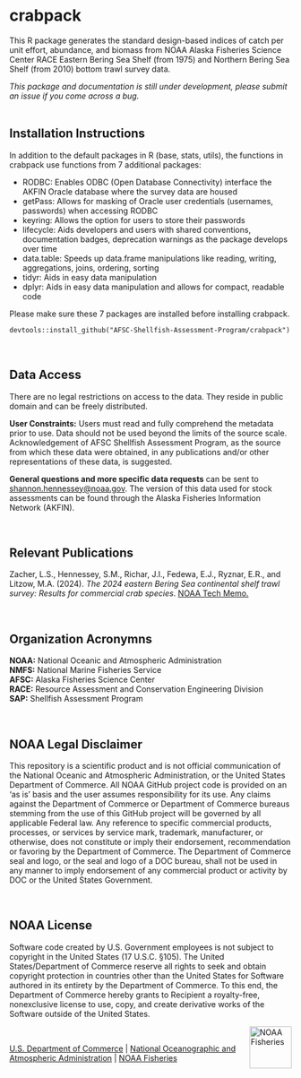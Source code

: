 # crabpack

This R package generates the standard design-based indices of catch per
unit effort, abundance, and biomass from NOAA Alaska Fisheries Science
Center RACE Eastern Bering Sea Shelf (from 1975) and Northern Bering Sea
Shelf (from 2010) bottom trawl survey data.

*This package and documentation is still under development, please submit 
an issue if you come across a bug.*  
 

<!-- make package logo!! https://github.com/GuangchuangYu/hexSticker -->

## Installation Instructions
In addition to the default packages in R (base, stats, utils), the
functions in crabpack use functions from 7 additional packages:

-   RODBC: Enables ODBC (Open Database Connectivity) interface the AKFIN
    Oracle database where the survey data are housed
-   getPass: Allows for masking of Oracle user credentials (usernames,
    passwords) when accessing RODBC
-   keyring: Allows the option for users to store their passwords
-   lifecycle: Aids developers and users with shared conventions,
    documentation badges, deprecation warnings as the package develops
    over time
-   data.table: Speeds up data.frame manipulations like reading,
    writing, aggregations, joins, ordering, sorting
-   tidyr: Aids in easy data manipulation
-   dplyr: Aids in easy data manipulation and allows for compact,
    readable code

Please make sure these 7 packages are installed before installing
crabpack.

```         
devtools::install_github("AFSC-Shellfish-Assessment-Program/crabpack")
```
&nbsp;
## Data Access
There are no legal restrictions on access to the data. They reside in
public domain and can be freely distributed. 

**User Constraints:** Users must read and fully comprehend the metadata
prior to use. Data should not be used beyond the limits of the source
scale. Acknowledgement of AFSC Shellfish Assessment Program, as the
source from which these data were obtained, in any publications and/or
other representations of these data, is suggested.

**General questions and more specific data requests** can be sent to
<shannon.hennessey@noaa.gov>. The version of this data used for stock 
assessments can be found through the Alaska Fisheries Information Network
(AKFIN). <!-- Something about AKFIN DB, who to contact/how to get access... -->

<!-- For questions about the eastern Bering Sea surveys, contact Duane 
Stevenson (<duane.stevenson@noaa.gov>). For questions specifically about 
crab data, contact Mike Litzow (<mike.litzow@noaa.gov>), the Shellfish 
Assessment Program lead.  -->

<!--&nbsp;  
## Collaborators  
The crabpack R package is a product of a AFSC-RACE-SAP working group 
regarding SAP data processes and index computation. Many thanks to those who 
participated in those working groups.

**AKCNOWLEDGE Em/GAP CONTRIBUTION!!**
Matt/AKFIN folks
Shannon Hennessey*  *package maintainer
Emily Ryznar - overall workflow, testing
Erin Fedewa - overall workflow, testing
Jon Richar - sql scrpits/oracle db maintenance
Mike? big picture?

**Data Processes Working Group**|**Index Computation Working Group**|**Supervisors**
:-----:|:-----:|:-----:
Alexandra Dowlin (AlexandraDowlin-NOAA)|Zack Oyafuso (zoyafuso-NOAA)*|Stan Kotwicki (StanKotwicki-NOAA)
Emily Markowitz (EmilyMarkowitz-NOAA)|Margaret Siple (MargaretSiple-NOAA)|Duane Stevenson (Duane-Stevenson-NOAA)
Liz Dawson (liz-dawson-NOAA)|Rebecca Haehn (RebeccaHaehn-NOAA)|Ned Laman (Ned-Laman-NOAA)
Sarah Friedman (SarahFriedman-NOAA)|Lukas DeFilippo (Lukas-DeFilippo-NOAA)|Susanne McDermott (smcdermo) 
Christopher Anderson (ChrisAnderson-NOAA)|Paul von Szalay (vszalay)| 
Nancy Roberson (NancyRoberson)|Thaddaeus Buser (ThaddaeusBuser-NOAA)| 
 |*package maintainer| 

&nbsp;
## Legacy
Here is an non-exhaustive list of people who provided the foundation for many 
of the functions in this package:

AI-GOA: Michael Martin, Peter Munro, Ned Laman

Bering Sea: REM, Jason Conner, Jerry Hoff, Rebecca Haehn 

Many of the index calculations are from Wakabayashi et al. (1985):

Wakabayashi, K., R. G. Bakkala, and M. S. Alton. 1985. Methods of the 
     U.S.-Japan demersal trawl surveys, p. 7-29. In R. G. Bakkala and K. 
     Wakabayashi (editors), Results of cooperative U.S.-Japan groundfish 
     investigations in the Bering Sea during May-August 1979. Int. North Pac. 
     Fish. Comm. Bull. 44.
-->


&nbsp;  
## Relevant Publications  
Zacher, L.S., Hennessey, S.M., Richar, J.I., Fedewa, E.J., Ryznar, E.R., and Litzow,
M.A. (2024). *The 2024 eastern Bering Sea continental shelf trawl
survey: Results for commercial crab species*. [NOAA Tech Memo.](https://repository.library.noaa.gov/view/noaa/66166/noaa_66166_DS1.pdf)

&nbsp;
## Organization Acronymns
**NOAA:** National Oceanic and Atmospheric Administration  
**NMFS:** National Marine Fisheries Service  
**AFSC:** Alaska Fisheries Science Center  
**RACE:** Resource Assessment and Conservation Engineering Division  
**SAP:** Shellfish Assessment Program  

&nbsp;
## NOAA Legal Disclaimer
This repository is a scientific product and is not official
communication of the National Oceanic and Atmospheric Administration, or
the United States Department of Commerce. All NOAA GitHub project code
is provided on an ‘as is’ basis and the user assumes responsibility for
its use. Any claims against the Department of Commerce or Department of
Commerce bureaus stemming from the use of this GitHub project will be
governed by all applicable Federal law. Any reference to specific
commercial products, processes, or services by service mark, trademark,
manufacturer, or otherwise, does not constitute or imply their
endorsement, recommendation or favoring by the Department of Commerce.
The Department of Commerce seal and logo, or the seal and logo of a DOC
bureau, shall not be used in any manner to imply endorsement of any
commercial product or activity by DOC or the United States Government.

&nbsp;
## NOAA License
Software code created by U.S. Government employees is not subject to
copyright in the United States (17 U.S.C. §105). The United
States/Department of Commerce reserve all rights to seek and obtain
copyright protection in countries other than the United States for
Software authored in its entirety by the Department of Commerce. To this
end, the Department of Commerce hereby grants to Recipient a
royalty-free, nonexclusive license to use, copy, and create derivative
works of the Software outside of the United States.

<img  align="right" src="https://raw.githubusercontent.com/nmfs-general-modeling-tools/nmfspalette/main/man/figures/noaa-fisheries-rgb-2line-horizontal-small.png" alt="NOAA Fisheries" height="75"/>

&nbsp;  

[U.S. Department of Commerce](https://www.commerce.gov/) \| [National
Oceanographic and Atmospheric Administration](https://www.noaa.gov) \|
[NOAA Fisheries](https://www.fisheries.noaa.gov/)
